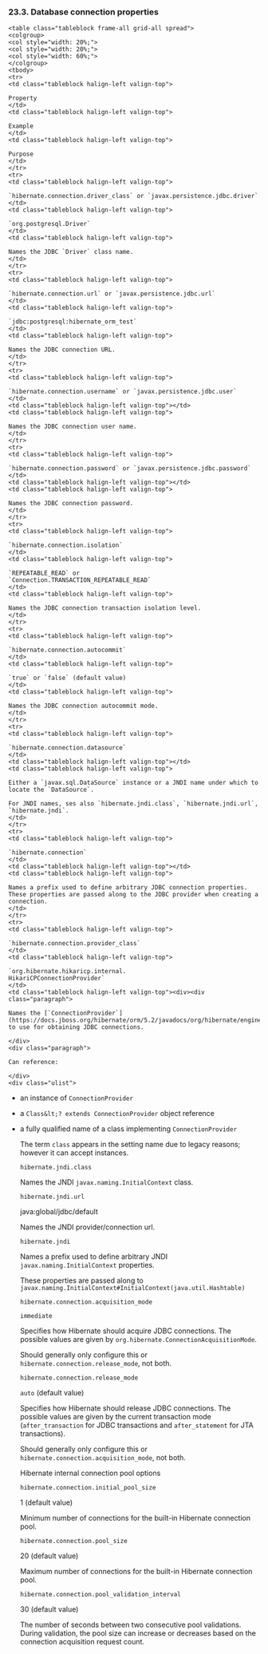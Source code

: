 ### 23.3. Database connection properties

    <table class="tableblock frame-all grid-all spread">
    <colgroup>
    <col style="width: 20%;">
    <col style="width: 20%;">
    <col style="width: 60%;">
    </colgroup>
    <tbody>
    <tr>
    <td class="tableblock halign-left valign-top">

    Property
    </td>
    <td class="tableblock halign-left valign-top">

    Example
    </td>
    <td class="tableblock halign-left valign-top">

    Purpose
    </td>
    </tr>
    <tr>
    <td class="tableblock halign-left valign-top">

    `hibernate.connection.driver_class` or `javax.persistence.jdbc.driver`
    </td>
    <td class="tableblock halign-left valign-top">

    `org.postgresql.Driver`
    </td>
    <td class="tableblock halign-left valign-top">

    Names the JDBC `Driver` class name.
    </td>
    </tr>
    <tr>
    <td class="tableblock halign-left valign-top">

    `hibernate.connection.url` or `javax.persistence.jdbc.url`
    </td>
    <td class="tableblock halign-left valign-top">

    `jdbc:postgresql:hibernate_orm_test`
    </td>
    <td class="tableblock halign-left valign-top">

    Names the JDBC connection URL.
    </td>
    </tr>
    <tr>
    <td class="tableblock halign-left valign-top">

    `hibernate.connection.username` or `javax.persistence.jdbc.user`
    </td>
    <td class="tableblock halign-left valign-top"></td>
    <td class="tableblock halign-left valign-top">

    Names the JDBC connection user name.
    </td>
    </tr>
    <tr>
    <td class="tableblock halign-left valign-top">

    `hibernate.connection.password` or `javax.persistence.jdbc.password`
    </td>
    <td class="tableblock halign-left valign-top"></td>
    <td class="tableblock halign-left valign-top">

    Names the JDBC connection password.
    </td>
    </tr>
    <tr>
    <td class="tableblock halign-left valign-top">

    `hibernate.connection.isolation`
    </td>
    <td class="tableblock halign-left valign-top">

    `REPEATABLE_READ` or
    `Connection.TRANSACTION_REPEATABLE_READ`
    </td>
    <td class="tableblock halign-left valign-top">

    Names the JDBC connection transaction isolation level.
    </td>
    </tr>
    <tr>
    <td class="tableblock halign-left valign-top">

    `hibernate.connection.autocommit`
    </td>
    <td class="tableblock halign-left valign-top">

    `true` or `false` (default value)
    </td>
    <td class="tableblock halign-left valign-top">

    Names the JDBC connection autocommit mode.
    </td>
    </tr>
    <tr>
    <td class="tableblock halign-left valign-top">

    `hibernate.connection.datasource`
    </td>
    <td class="tableblock halign-left valign-top"></td>
    <td class="tableblock halign-left valign-top">

    Either a `javax.sql.DataSource` instance or a JNDI name under which to locate the `DataSource`.

    For JNDI names, ses also `hibernate.jndi.class`, `hibernate.jndi.url`, `hibernate.jndi`.
    </td>
    </tr>
    <tr>
    <td class="tableblock halign-left valign-top">

    `hibernate.connection`
    </td>
    <td class="tableblock halign-left valign-top"></td>
    <td class="tableblock halign-left valign-top">

    Names a prefix used to define arbitrary JDBC connection properties. These properties are passed along to the JDBC provider when creating a connection.
    </td>
    </tr>
    <tr>
    <td class="tableblock halign-left valign-top">

    `hibernate.connection.provider_class`
    </td>
    <td class="tableblock halign-left valign-top">

    `org.hibernate.hikaricp.internal.
    HikariCPConnectionProvider`
    </td>
    <td class="tableblock halign-left valign-top"><div><div class="paragraph">

    Names the [`ConnectionProvider`](https://docs.jboss.org/hibernate/orm/5.2/javadocs/org/hibernate/engine/jdbc/connections/spi/ConnectionProvider.html) to use for obtaining JDBC connections.

    </div>
    <div class="paragraph">

    Can reference:

    </div>
    <div class="ulist">

*   an instance of `ConnectionProvider`
*   a `Class&lt;? extends ConnectionProvider` object reference
*   a fully qualified name of a class implementing `ConnectionProvider`
    </div>
    <div class="paragraph">

    The term `class` appears in the setting name due to legacy reasons; however it can accept instances.

    </div></div></td>
    </tr>
    <tr>
    <td class="tableblock halign-left valign-top">

    `hibernate.jndi.class`
    </td>
    <td class="tableblock halign-left valign-top"></td>
    <td class="tableblock halign-left valign-top">

    Names the JNDI `javax.naming.InitialContext` class.
    </td>
    </tr>
    <tr>
    <td class="tableblock halign-left valign-top">

    `hibernate.jndi.url`
    </td>
    <td class="tableblock halign-left valign-top">

    java:global/jdbc/default
    </td>
    <td class="tableblock halign-left valign-top">

    Names the JNDI provider/connection url.
    </td>
    </tr>
    <tr>
    <td class="tableblock halign-left valign-top">

    `hibernate.jndi`
    </td>
    <td class="tableblock halign-left valign-top"></td>
    <td class="tableblock halign-left valign-top">

    Names a prefix used to define arbitrary JNDI `javax.naming.InitialContext` properties.

    These properties are passed along to `javax.naming.InitialContext#InitialContext(java.util.Hashtable)`
    </td>
    </tr>
    <tr>
    <td class="tableblock halign-left valign-top">

    `hibernate.connection.acquisition_mode`
    </td>
    <td class="tableblock halign-left valign-top">

    `immediate`
    </td>
    <td class="tableblock halign-left valign-top">

    Specifies how Hibernate should acquire JDBC connections. The possible values are given by `org.hibernate.ConnectionAcquisitionMode`.

    Should generally only configure this or `hibernate.connection.release_mode`, not both.
    </td>
    </tr>
    <tr>
    <td class="tableblock halign-left valign-top">

    `hibernate.connection.release_mode`
    </td>
    <td class="tableblock halign-left valign-top">

    `auto` (default value)
    </td>
    <td class="tableblock halign-left valign-top">

    Specifies how Hibernate should release JDBC connections. The possible values are given by the current transaction mode (`after_transaction` for JDBC transactions and `after_statement` for JTA transactions).

    Should generally only configure this or `hibernate.connection.acquisition_mode`, not both.
    </td>
    </tr>
    <tr>
    <td class="tableblock halign-left valign-top" colspan="3">

    Hibernate internal connection pool options
    </td>
    </tr>
    <tr>
    <td class="tableblock halign-left valign-top">

    `hibernate.connection.initial_pool_size`
    </td>
    <td class="tableblock halign-left valign-top">

    1 (default value)
    </td>
    <td class="tableblock halign-left valign-top">

    Minimum number of connections for the built-in Hibernate connection pool.
    </td>
    </tr>
    <tr>
    <td class="tableblock halign-left valign-top">

    `hibernate.connection.pool_size`
    </td>
    <td class="tableblock halign-left valign-top">

    20 (default value)
    </td>
    <td class="tableblock halign-left valign-top">

    Maximum number of connections for the built-in Hibernate connection pool.
    </td>
    </tr>
    <tr>
    <td class="tableblock halign-left valign-top">

    `hibernate.connection.pool_validation_interval`
    </td>
    <td class="tableblock halign-left valign-top">

    30 (default value)
    </td>
    <td class="tableblock halign-left valign-top">

    The number of seconds between two consecutive pool validations. During validation, the pool size can increase or decreases based on the connection acquisition request count.
    </td>
    </tr>
    </tbody>
    </table>
    </div>
    <div class="sect2">